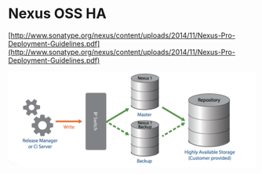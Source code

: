 # Nexus OSS HA
  
[http://www.sonatype.org/nexus/content/uploads/2014/11/Nexus-Pro-Deployment-Guidelines.pdf](http://www.sonatype.org/nexus/content/uploads/2014/11/Nexus-Pro-Deployment-Guidelines.pdf)  
  
<img src="nexus.png" /> 
